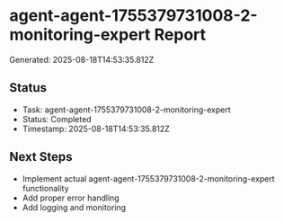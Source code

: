 # agent-agent-1755379731008-2-monitoring-expert Report

Generated: 2025-08-18T14:53:35.812Z

## Status
- Task: agent-agent-1755379731008-2-monitoring-expert
- Status: Completed
- Timestamp: 2025-08-18T14:53:35.812Z

## Next Steps
- Implement actual agent-agent-1755379731008-2-monitoring-expert functionality
- Add proper error handling
- Add logging and monitoring
